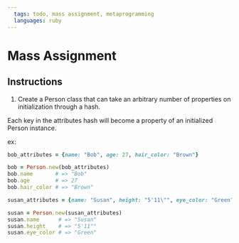 ```yaml
---
  tags: todo, mass assignment, metaprogramming
  languages: ruby
---
```


# Mass Assignment

## Instructions

1. Create a Person class that can take an arbitrary number of properties on initialization through a hash.

  Each key in the attributes hash will become a property of an initialized Person instance.
  
  ex:

```ruby
bob_attributes = {name: "Bob", age: 27, hair_color: "Brown"}

bob = Person.new(bob_attributes)
bob.name       # => "Bob"
bob.age        # => 27
bob.hair_color # => "Brown"

susan_attributes = {name: "Susan", height: "5'11\"", eye_color: "Green"}

susan = Person.new(susan_attributes)
susan.name      # => "Susan"
susan.height    # => "5'11""
susan.eye_color # => "Green"
```